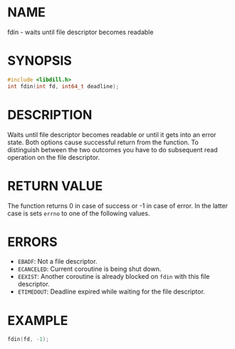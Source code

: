 # NAME

fdin - waits until file descriptor becomes readable

# SYNOPSIS

```c
#include <libdill.h>
int fdin(int fd, int64_t deadline);
```

# DESCRIPTION

Waits until file descriptor becomes readable or until it gets into an error state. Both options cause successful return from the function. To distinguish between the two outcomes you have to do subsequent read operation on the file descriptor.

# RETURN VALUE

The function returns 0 in case of success or -1 in case of error. In the latter case is sets `errno` to one of the following values.

# ERRORS

* `EBADF`: Not a file descriptor.
* `ECANCELED`: Current coroutine is being shut down.
* `EEXIST`: Another coroutine is already blocked on `fdin` with this file descriptor.
* `ETIMEDOUT`: Deadline expired while waiting for the file descriptor.

# EXAMPLE

```c
fdin(fd, -1);
```

